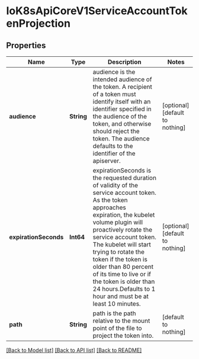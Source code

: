 # IoK8sApiCoreV1ServiceAccountTokenProjection


## Properties
Name | Type | Description | Notes
------------ | ------------- | ------------- | -------------
**audience** | **String** | audience is the intended audience of the token. A recipient of a token must identify itself with an identifier specified in the audience of the token, and otherwise should reject the token. The audience defaults to the identifier of the apiserver. | [optional] [default to nothing]
**expirationSeconds** | **Int64** | expirationSeconds is the requested duration of validity of the service account token. As the token approaches expiration, the kubelet volume plugin will proactively rotate the service account token. The kubelet will start trying to rotate the token if the token is older than 80 percent of its time to live or if the token is older than 24 hours.Defaults to 1 hour and must be at least 10 minutes. | [optional] [default to nothing]
**path** | **String** | path is the path relative to the mount point of the file to project the token into. | [default to nothing]


[[Back to Model list]](../README.md#models) [[Back to API list]](../README.md#api-endpoints) [[Back to README]](../README.md)


